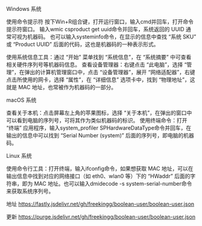 Windows 系统

使用命令提示符
按下Win+R组合键，打开运行窗口，输入cmd并回车，打开命令提示符窗口。
输入wmic csproduct get uuid命令并回车，系统返回的 UUID 通常可视为机器码。
也可以输入systeminfo命令，在显示的信息中查找 “系统 SKU” 或 “Product UUID” 后面的代码，这也是机器码的一种表示形式。


使用系统信息工具：通过 “开始” 菜单找到 “系统信息”，在 “系统摘要” 中可查看相关硬件序列号等机器码信息。
查看设备管理器：右键点击 “此电脑”，选择 “管理”，在弹出的计算机管理窗口中，点击 “设备管理器”，展开 “网络适配器”，右键点击所使用的网卡，选择 “属性”，在 “详细信息” 选项卡中，找到 “物理地址”，这就是 MAC 地址，也常被作为机器码的一部分。

macOS 系统

查看关于本机：点击屏幕左上角的苹果图标，选择 “关于本机”，在弹出的窗口中可以看到电脑的序列号，可将其作为类似机器码的标识。
使用终端命令：打开 “终端” 应用程序，输入system_profiler SPHardwareDataType命令并回车，在输出的信息中可以找到 “Serial Number (system)” 后面的序列号，即电脑的机器码。

Linux 系统

使用命令行工具：打开终端，输入ifconfig命令，如果想获取 MAC 地址，可以在输出信息中找到对应的网络接口（如 eth0、wlan0 等）下的 “HWaddr” 后面的字符串，即为 MAC 地址。也可以输入dmidecode -s system-serial-number命令来获取系统序列号。

地址
https://fastly.jsdelivr.net/gh/freekingg/boolean-user/boolean-user.json

更新
https://purge.jsdelivr.net/gh/freekingg/boolean-user/boolean-user.json




